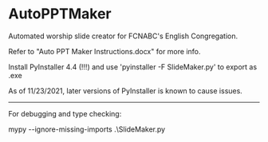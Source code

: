 # AutoPPTMaker
Automated worship slide creator for FCNABC's English Congregation.

Refer to "Auto PPT Maker Instructions.docx" for more info.

Install PyInstaller 4.4 (!!!) and use 'pyinstaller -F SlideMaker.py' to export as .exe

As of 11/23/2021, later versions of PyInstaller is known to cause issues.

-------------------

For debugging and type checking:

mypy --ignore-missing-imports .\SlideMaker.py